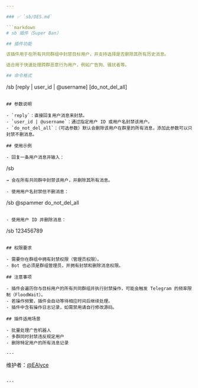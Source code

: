 ```yaml
---

### ✅ `sb/DES.md`

```markdown
# sb 插件（Super Ban）

## 插件功能

该插件用于在所有共同群组中封禁目标用户，并支持选择是否删除其所有历史消息。

适合用于快速处理跨群恶意行为用户，例如广告狗、骚扰者等。

## 命令格式

```

/sb \[reply | user\_id | @username] \[do\_not\_del\_all]

```

## 参数说明

- `reply`：直接回复用户消息来封禁。
- `user_id | @username`：通过指定用户 ID 或用户名封禁该用户。
- `do_not_del_all`：（可选参数）默认会删除该用户在群里的所有消息，添加此参数可以只封禁不删消息。

## 使用示例

- 回复一条用户消息并输入：
```

/sb

```
→ 会在所有共同群中封禁该用户，并删除其所有消息。

- 使用用户名封禁但不删消息：
```

/sb @spammer do\_not\_del\_all

```

- 使用用户 ID 并删除消息：
```

/sb 123456789

```

## 权限要求

- 需要你在群组中拥有封禁权限（管理员权限）。
- Bot 也必须是群组管理员，并拥有封禁和删除消息权限。

## 注意事项

- 插件会遍历你与目标用户的所有共同群组并执行封禁操作，可能会触发 Telegram 的频率限制（FloodWait）。
- 若操作频繁，插件会自动等待相应时间后继续处理。
- 插件中含有操作日志记录，如需禁用请自行修改源码。

## 插件适用场景

- 批量处理广告机器人
- 多群同时封禁违反规定用户
- 删除特定用户的所有消息记录

---
```


维护者：[@EAlyce](https://github.com/EAlyce)
```

---
